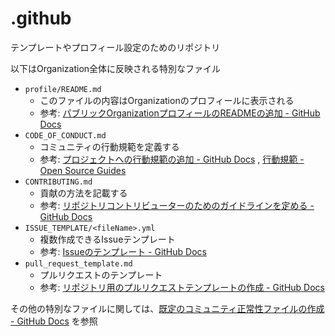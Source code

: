# .github

テンプレートやプロフィール設定のためのリポジトリ

以下はOrganization全体に反映される特別なファイル

- `profile/README.md`
    - このファイルの内容はOrganizationのプロフィールに表示される
    - 参考: [パブリックOrganizationプロフィールのREADMEの追加 - GitHub Docs](https://docs.github.com/ja/organizations/collaborating-with-groups-in-organizations/customizing-your-organizations-profile#adding-a-public-organization-profile-readme)
- `CODE_OF_CONDUCT.md`
    - コミュニティの行動規範を定義する
    - 参考: [プロジェクトへの行動規範の追加 - GitHub Docs](https://docs.github.com/ja/communities/setting-up-your-project-for-healthy-contributions/adding-a-code-of-conduct-to-your-project) , [行動規範 - Open Source Guides](https://opensource.guide/ja/code-of-conduct/)
- `CONTRIBUTING.md`
    - 貢献の方法を記載する
    - 参考: [リポジトリコントリビューターのためのガイドラインを定める - GitHub Docs](https://docs.github.com/ja/communities/setting-up-your-project-for-healthy-contributions/setting-guidelines-for-repository-contributors)
- `ISSUE_TEMPLATE/<fileName>.yml`
    - 複数作成できるIssueテンプレート
    - 参考: [Issueのテンプレート - GitHub Docs](https://docs.github.com/ja/communities/using-templates-to-encourage-useful-issues-and-pull-requests/about-issue-and-pull-request-templates#issue-templates)
- `pull_request_template.md`
    - プルリクエストのテンプレート
    - 参考: [リポジトリ用のプルリクエストテンプレートの作成 - GitHub Docs](https://docs.github.com/ja/communities/using-templates-to-encourage-useful-issues-and-pull-requests/creating-a-pull-request-template-for-your-repository)

その他の特別なファイルに関しては、[既定のコミュニティ正常性ファイルの作成 - GitHub Docs](https://docs.github.com/ja/communities/setting-up-your-project-for-healthy-contributions/creating-a-default-community-health-file) を参照